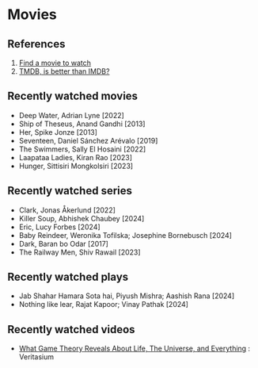 # Movies

## References

1. [Find a movie to watch](https://agoodmovietowatch.com/)
2. [TMDB, is better than IMDB?](https://www.themoviedb.org/)

## Recently watched movies

- Deep Water, Adrian Lyne [2022]
- Ship of Theseus, Anand Gandhi [2013]
- Her, Spike Jonze [2013]
- Seventeen, Daniel Sánchez Arévalo [2019]
- The Swimmers, Sally El Hosaini [2022]
- Laapataa Ladies, Kiran Rao [2023]
- Hunger, Sittisiri Mongkolsiri [2023]

## Recently watched series

- Clark, Jonas Åkerlund [2022]
- Killer Soup, Abhishek Chaubey [2024]
- Eric, Lucy Forbes [2024]
- Baby Reindeer, Weronika Tofilska; Josephine Bornebusch [2024]
- Dark, Baran bo Odar [2017]
- The Railway Men, Shiv Rawail [2023]

## Recently watched plays

- Jab Shahar Hamara Sota hai, Piyush Mishra; Aashish Rana [2024]
- Nothing like lear, Rajat Kapoor; Vinay Pathak [2024]

## Recently watched videos

- [What Game Theory Reveals About Life, The Universe, and Everything](https://www.youtube.com/watch?v=mScpHTIi-kM&ab_channel=Veritasium) : Veritasium
